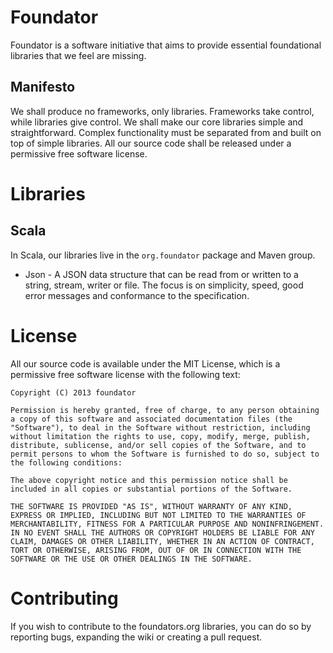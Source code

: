 Foundator
=========

Foundator is a software initiative that aims to provide essential foundational libraries that we feel are missing.


Manifesto
---------

We shall produce no frameworks, only libraries. Frameworks take control, while libraries give control. We shall make our core libraries simple and straightforward. Complex functionality must be separated from and built on top of simple libraries. All our source code shall be released under a permissive free software license.


Libraries
=========

Scala
-----

In Scala, our libraries live in the `org.foundator` package and Maven group.

* Json - A JSON data structure that can be read from or written to a string, stream, writer or file. The focus is on simplicity, speed, good error messages and conformance to the specification.


License
=======

All our source code is available under the MIT License, which is a permissive free software license with the following text:

    Copyright (C) 2013 foundator

    Permission is hereby granted, free of charge, to any person obtaining a copy of this software and associated documentation files (the "Software"), to deal in the Software without restriction, including without limitation the rights to use, copy, modify, merge, publish, distribute, sublicense, and/or sell copies of the Software, and to permit persons to whom the Software is furnished to do so, subject to the following conditions:

    The above copyright notice and this permission notice shall be included in all copies or substantial portions of the Software.

    THE SOFTWARE IS PROVIDED "AS IS", WITHOUT WARRANTY OF ANY KIND, EXPRESS OR IMPLIED, INCLUDING BUT NOT LIMITED TO THE WARRANTIES OF MERCHANTABILITY, FITNESS FOR A PARTICULAR PURPOSE AND NONINFRINGEMENT. IN NO EVENT SHALL THE AUTHORS OR COPYRIGHT HOLDERS BE LIABLE FOR ANY CLAIM, DAMAGES OR OTHER LIABILITY, WHETHER IN AN ACTION OF CONTRACT, TORT OR OTHERWISE, ARISING FROM, OUT OF OR IN CONNECTION WITH THE SOFTWARE OR THE USE OR OTHER DEALINGS IN THE SOFTWARE.


Contributing
============

If you wish to contribute to the foundators.org libraries, you can do so by reporting bugs, expanding the wiki or creating a pull request.
